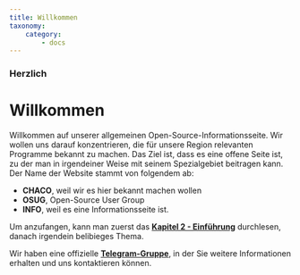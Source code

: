 ```yaml
---
title: Willkommen
taxonomy:
    category:
        - docs
---
```


### Herzlich
# Willkommen
Willkommen auf unserer allgemeinen Open-Source-Informationsseite. Wir wollen uns darauf konzentrieren, die für unsere Region relevanten Programme bekannt zu machen. Das Ziel ist, dass es eine offene Seite ist, zu der man in irgendeiner Weise mit seinem Spezialgebiet beitragen kann. 
Der Name der Website stammt von folgendem ab:
* **CHACO**, weil wir es hier bekannt machen wollen
* **OSUG**, Open-Source User Group
* **INFO**, weil es eine Informationsseite ist.

Um anzufangen, kann man zuerst das **[Kapitel 2 - Einführung](https://chaco-osug.info/einfuhrung)** durchlesen, danach irgendein belibieges Thema.

Wir haben eine offizielle **[Telegram-Gruppe](https://t.me/+D9rXWoZoJh6sjEZU?target=_blank)**, in der Sie weitere Informationen erhalten und uns kontaktieren können.
